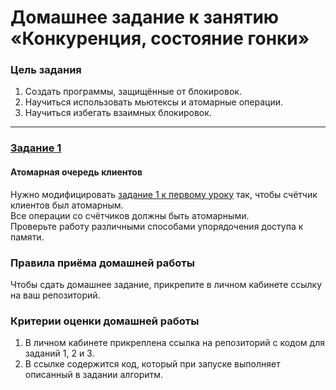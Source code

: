 # Домашнее задание к занятию «Конкуренция, состояние гонки»

### Цель задания

1. Создать программы, защищённые от блокировок. 
2. Научиться использовать мьютексы и атомарные операции.
3. Научиться избегать взаимных блокировок.

------

### [Задание 1](01)

#### Атомарная очередь клиентов

Нужно модифицировать [задание 1 к первому уроку](../01/01) так, чтобы счётчик клиентов был атомарным.<br/>
Все операции со счётчиков должны быть атомарными.<br/>
Проверьте работу различными способами упорядочения доступа к памяти.

### Правила приёма домашней работы

Чтобы сдать домашнее задание, прикрепите в личном кабинете ссылку на ваш репозиторий.

### Критерии оценки домашней работы

1. В личном кабинете прикреплена ссылка на репозиторий с кодом для заданий 1, 2 и 3.
2. В ссылке содержится код, который при запуске выполняет описанный в задании алгоритм.




